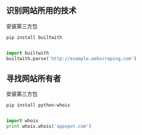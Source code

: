 
## 识别网站所用的技术

安装第三方包

```
pip install builtwith
```

```python

import builtwith
builtwith.parse('http://example.webscraping.com')

```

## 寻找网站所有者

安装第三方包
```
pip install python-whois
```

```python

import whois
print whois.whois('appspot.com')

```
